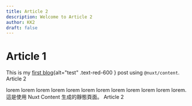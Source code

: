 ```yaml
---
title: Article 2
description: Welcome to Article 2
author: KK2
draft: false
---
```


# Article 1

This is my [first blog](#link){alt="test" .text-red-600 } post using `@nuxt/content`. Article 2

<!-- more -->

lorem lorem lorem lorem lorem lorem lorem lorem lorem lorem lorem lorem.
這是使用 Nuxt Content 生成的靜態頁面。 Article 2
